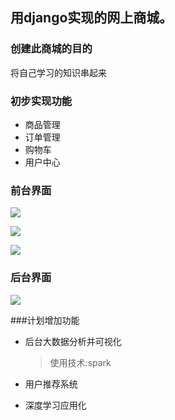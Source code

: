 
## 用django实现的网上商城。
### 创建此商城的目的
   将自己学习的知识串起来

### 初步实现功能
- 商品管理
- 订单管理
- 购物车
- 用户中心

### 前台界面

![](http://github.com/kyoyo/ecshop/raw/master/images/intro1.jpg)

![](http://github.com/kyoyo/ecshop/raw/master/images/intro2.jpg)

![](http://github.com/kyoyo/ecshop/raw/master/images/intro3.jpg)


### 后台界面

![](http://github.com/kyoyo/ecshop/raw/master/images/intro4.jpg)


###计划增加功能

- 后台大数据分析并可视化
  >使用技术:spark

- 用户推荐系统
- 深度学习应用化






